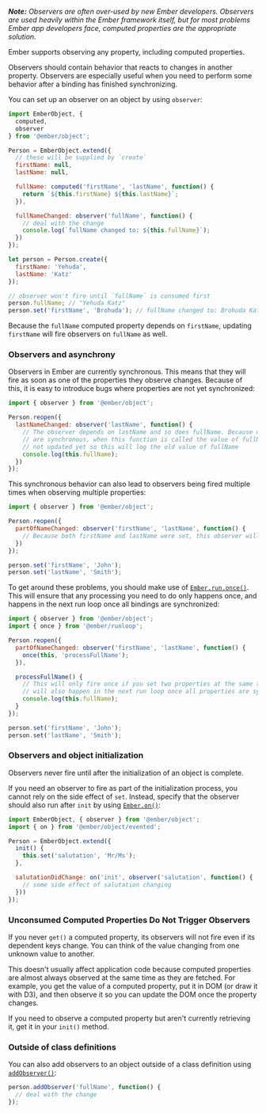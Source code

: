 *__Note:__ Observers are often over-used by new Ember developers. Observers are used
heavily within the Ember framework itself, but for most problems Ember app
developers face, computed properties are the appropriate solution.*

Ember supports observing any property, including computed properties.

Observers should contain behavior that reacts to changes in another property.
Observers are especially useful when you need to perform some behavior after a
binding has finished synchronizing.

You can set up an observer on an object by using `observer`:

```javascript
import EmberObject, {
  computed,
  observer
} from '@ember/object';

Person = EmberObject.extend({
  // these will be supplied by `create`
  firstName: null,
  lastName: null,

  fullName: computed('firstName', 'lastName', function() {
    return `${this.firstName} ${this.lastName}`;
  }),

  fullNameChanged: observer('fullName', function() {
    // deal with the change
    console.log(`fullName changed to: ${this.fullName}`);
  })
});

let person = Person.create({
  firstName: 'Yehuda',
  lastName: 'Katz'
});

// observer won't fire until `fullName` is consumed first
person.fullName; // "Yehuda Katz"
person.set('firstName', 'Brohuda'); // fullName changed to: Brohuda Katz
```

Because the `fullName` computed property depends on `firstName`,
updating `firstName` will fire observers on `fullName` as well.

### Observers and asynchrony

Observers in Ember are currently synchronous. This means that they will fire
as soon as one of the properties they observe changes. Because of this, it
is easy to introduce bugs where properties are not yet synchronized:

```javascript
import { observer } from '@ember/object';

Person.reopen({
  lastNameChanged: observer('lastName', function() {
    // The observer depends on lastName and so does fullName. Because observers
    // are synchronous, when this function is called the value of fullName is
    // not updated yet so this will log the old value of fullName
    console.log(this.fullName);
  })
});
```

This synchronous behavior can also lead to observers being fired multiple
times when observing multiple properties:

```javascript
import { observer } from '@ember/object';

Person.reopen({
  partOfNameChanged: observer('firstName', 'lastName', function() {
    // Because both firstName and lastName were set, this observer will fire twice.
  })
});

person.set('firstName', 'John');
person.set('lastName', 'Smith');
```

To get around these problems, you should make use of [`Ember.run.once()`](https://www.emberjs.com/api/ember/release/classes/@ember%2Frunloop/methods/once?anchor=once).
This will ensure that any processing you need to do only happens once, and
happens in the next run loop once all bindings are synchronized:


```javascript
import { observer } from '@ember/object';
import { once } from '@ember/runloop';

Person.reopen({
  partOfNameChanged: observer('firstName', 'lastName', function() {
    once(this, 'processFullName');
  }),

  processFullName() {
    // This will only fire once if you set two properties at the same time, and
    // will also happen in the next run loop once all properties are synchronized
    console.log(this.fullName);
  }
});

person.set('firstName', 'John');
person.set('lastName', 'Smith');
```

### Observers and object initialization

Observers never fire until after the initialization of an object is complete.

If you need an observer to fire as part of the initialization process, you
cannot rely on the side effect of `set`. Instead, specify that the observer
should also run after `init` by using [`Ember.on()`](https://emberjs.com/api/ember/2.15/namespaces/Ember/methods/on?anchor=on):


```javascript
import EmberObject, { observer } from '@ember/object';
import { on } from '@ember/object/evented';

Person = EmberObject.extend({
  init() {
    this.set('salutation', 'Mr/Ms');
  },

  salutationDidChange: on('init', observer('salutation', function() {
    // some side effect of salutation changing
  }))
});
```

### Unconsumed Computed Properties Do Not Trigger Observers

If you never `get()` a computed property, its observers will not fire even if
its dependent keys change. You can think of the value changing from one unknown
value to another.

This doesn't usually affect application code because computed properties are
almost always observed at the same time as they are fetched. For example, you get
the value of a computed property, put it in DOM (or draw it with D3), and then
observe it so you can update the DOM once the property changes.

If you need to observe a computed property but aren't currently retrieving it,
get it in your `init()` method.

### Outside of class definitions

You can also add observers to an object outside of a class definition
using [`addObserver()`](https://www.emberjs.com/api/ember/release/classes/@ember%2Fobject%2Fobservers/methods/addObserver?anchor=addObserver):


```javascript
person.addObserver('fullName', function() {
  // deal with the change
});
```
